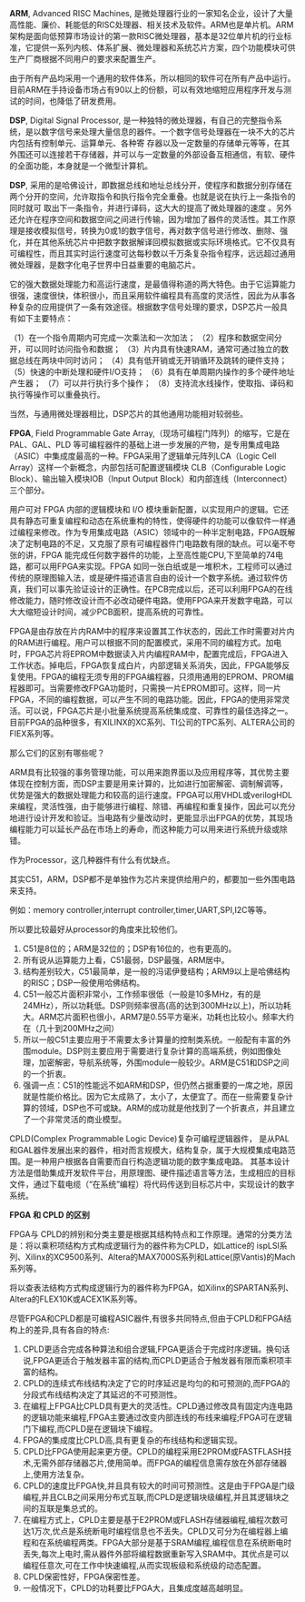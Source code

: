 **ARM**, Advanced RISC Machines, 是微处理器行业的一家知名企业，设计了大量高性能、廉价、耗能低的RISC处理器、相关技术及软件。ARM也是单片机。ARM架构是面向低预算市场设计的第一款RISC微处理器，基本是32位单片机的行业标准，它提供一系列内核、体系扩展、微处理器和系统芯片方案，四个功能模块可供生产厂商根据不同用户的要求来配置生产。

由于所有产品均采用一个通用的软件体系，所以相同的软件可在所有产品中运行。目前ARM在手持设备市场占有90以上的份额，可以有效地缩短应用程序开发与测试的时间，也降低了研发费用。

**DSP**, Digital Signal Processor, 是一种独特的微处理器，有自己的完整指令系统，是以数字信号来处理大量信息的器件。一个数字信号处理器在一块不大的芯片内包括有控制单元、运算单元、各种寄 存器以及一定数量的存储单元等等，在其外围还可以连接若干存储器，并可以与一定数量的外部设备互相通信，有软、硬件的全面功能，本身就是一个微型计算机。

**DSP**, 采用的是哈佛设计，即数据总线和地址总线分开，使程序和数据分别存储在两个分开的空间，允许取指令和执行指令完全重叠。也就是说在执行上一条指令的同时就可 取出下一条指令，并进行译码，这大大的提高了微处理器的速度 。另外还允许在程序空间和数据空间之间进行传输，因为增加了器件的灵活性。其工作原理是接收模拟信号，转换为0或1的数字信号，再对数字信号进行修改、删除、强化，并在其他系统芯片中把数字数据解译回模拟数据或实际环境格式。它不仅具有可编程性，而且其实时运行速度可达每秒数以千万条复杂指令程序，远远超过通用微处理器，是数字化电子世界中日益重要的电脑芯片。

它的强大数据处理能力和高运行速度，是最值得称道的两大特色。由于它运算能力很强，速度很快，体积很小，而且采用软件编程具有高度的灵活性，因此为从事各种复杂的应用提供了一条有效途径。根据数字信号处理的要求，DSP芯片一般具有如下主要特点：

（1）在一个指令周期内可完成一次乘法和一次加法；
（2）程序和数据空间分开，可以同时访问指令和数据；
（3）片内具有快速RAM，通常可通过独立的数据总线在两块中同时访问；
（4）具有低开销或无开销循环及跳转的硬件支持；
（5）快速的中断处理和硬件I/O支持；
（6）具有在单周期内操作的多个硬件地址产生器；
（7）可以并行执行多个操作；
（8）支持流水线操作，使取指、译码和执行等操作可以重叠执行。

当然，与通用微处理器相比，DSP芯片的其他通用功能相对较弱些。

**FPGA**, Field Programmable Gate Array,（现场可编程门阵列）的缩写，它是在 PAL、GAL、PLD 等可编程器件的基础上进一步发展的产物，是专用集成电路（ASIC）中集成度最高的一种。FPGA采用了逻辑单元阵列LCA（Logic Cell Array）这样一个新概念，内部包括可配置逻辑模块 CLB（Configurable Logic Block）、输出输入模块IOB（Input Output Block）和内部连线（Interconnect）三个部分。

用户可对 FPGA 内部的逻辑模块和 I/O 模块重新配置，以实现用户的逻辑。它还具有静态可重复编程和动态在系统重构的特性，使得硬件的功能可以像软件一样通过编程来修改。作为专用集成电路（ASIC）领域中的一种半定制电路，FPGA既解决了定制电路的不足，又克服了原有可编程器件门电路数有限的缺点。可以毫不夸张的讲，FPGA 能完成任何数字器件的功能，上至高性能CPU,下至简单的74电路，都可以用FPGA来实现。FPGA 如同一张白纸或是一堆积木，工程师可以通过传统的原理图输入法，或是硬件描述语言自由的设计一个数字系统。通过软件仿真，我们可以事先验证设计的正确性。在PCB完成以后，还可以利用FPGA的在线修改能力，随时修改设计而不必改动硬件电路。使用FPGA来开发数字电路，可以大大缩短设计时间，减少PCB面积，提高系统的可靠性。

FPGA是由存放在片内RAM中的程序来设置其工作状态的，因此工作时需要对片内的RAM进行编程。用户可以根据不同的配置模式，采用不同的编程方式。加电时，FPGA芯片将EPROM中数据读入片内编程RAM中，配置完成后，FPGA进入工作状态。掉电后，FPGA恢复成白片，内部逻辑关系消失，因此，FPGA能够反复使用。FPGA的编程无须专用的FPGA编程器，只须用通用的EPROM、PROM编程器即可。当需要修改FPGA功能时，只需换一片EPROM即可。这样，同一片FPGA，不同的编程数据，可以产生不同的电路功能。因此，FPGA的使用非常灵活。可以说，FPGA芯片是小批量系统提高系统集成度、可靠性的最佳选择之一。目前FPGA的品种很多，有XILINX的XC系列、TI公司的TPC系列、ALTERA公司的FIEX系列等。

那么它们的区别有哪些呢？

ARM具有比较强的事务管理功能，可以用来跑界面以及应用程序等，其优势主要体现在控制方面，而DSP主要是用来计算的，比如进行加密解密、调制解调等，优势是强大的数据处理能力和较高的运行速度。FPGA可以用VHDL或verilogHDL来编程，灵活性强，由于能够进行编程、除错、再编程和重复操作，因此可以充分地进行设计开发和验证。当电路有少量改动时，更能显示出FPGA的优势，其现场编程能力可以延长产品在市场上的寿命，而这种能力可以用来进行系统升级或除错。

作为Processor，这几种器件有什么有优缺点。

其实C51，ARM，DSP都不是单独作为芯片来提供给用户的，都要加一些外围电路来支持。

例如：memory controller,interrupt controller,timer,UART,SPI,I2C等等。

所以要比较最好从processor的角度来比较他们。

1. C51是8位的；ARM是32位的；DSP有16位的，也有更高的。
2. 所有说从运算能力上看，C51最弱，DSP最强，ARM居中。
3. 结构差别较大，C51最简单，是一般的冯诺伊曼结构；ARM9以上是哈佛结构的RISC；DSP一般使用哈佛结构。
4. C51一般芯片面积非常小，工作频率很低（一般是10多MHz，有的是24MHz），所以功耗低。DSP则频率很高(高的达到300MHz以上)，所以功耗大。ARM芯片面积也很小，ARM7是0.55平方毫米，功耗也比较小。频率大约在（几十到200MHz之间）
5. 所以一般C51主要应用于不需要太多计算量的控制类系统。一般配有丰富的外围module。DSP则主要应用于需要进行复杂计算的高端系统，例如图像处理，加密解密，导航系统等，外围module一般较少。ARM是C51和DSP之间的一个折衷。
6. 强调一点：C51的性能远不如ARM和DSP，但仍然占据重要的一席之地，原因就是性能价格比。因为它太成熟了，太小了，太便宜了。而在一些需要复杂计算的领域，DSP也不可或缺。ARM的成功就是他找到了一个折衷点，并且建立了一个非常灵活的商业模型。

CPLD(Complex Programmable Logic Device)复杂可编程逻辑器件， 是从PAL和GAL器件发展出来的器件，相对而言规模大，结构复杂，属于大规模集成电路范围。是一种用户根据各自需要而自行构造逻辑功能的数字集成电路。 其基本设计方法是借助集成开发软件平台，用原理图、硬件描述语言等方法，生成相应的目标文件，通过下载电缆（“在系统”编程）将代码传送到目标芯片中，实现设计的数字系统。

**FPGA 和 CPLD 的区别**

FPGA与 CPLD的辨别和分类主要是根据其结构特点和工作原理。通常的分类方法是：将以乘积项结构方式构成逻辑行为的器件称为CPLD，如Lattice的 ispLSI系列、Xilinx的XC9500系列、Altera的MAX7000S系列和Lattice(原Vantis)的Mach系列等。

将以查表法结构方式构成逻辑行为的器件称为FPGA，如Xilinx的SPARTAN系列、Altera的FLEX10K或ACEX1K系列等。

尽管FPGA和CPLD都是可编程ASIC器件,有很多共同特点,但由于CPLD和FPGA结构上的差异,具有各自的特点:

1. CPLD更适合完成各种算法和组合逻辑,FPGA更适合于完成时序逻辑。换句话说,FPGA更适合于触发器丰富的结构,而CPLD更适合于触发器有限而乘积项丰富的结构。
2. CPLD的连续式布线结构决定了它的时序延迟是均匀的和可预测的,而FPGA的分段式布线结构决定了其延迟的不可预测性。
3. 在编程上FPGA比CPLD具有更大的灵活性。CPLD通过修改具有固定内连电路的逻辑功能来编程,FPGA主要通过改变内部连线的布线来编程;FPGA可在逻辑门下编程,而CPLD是在逻辑块下编程。
4. FPGA的集成度比CPLD高,具有更复杂的布线结构和逻辑实现。
5. CPLD比FPGA使用起来更方便。CPLD的编程采用E2PROM或FASTFLASH技术,无需外部存储器芯片,使用简单。而FPGA的编程信息需存放在外部存储器上,使用方法复杂。
6. CPLD的速度比FPGA快,并且具有较大的时间可预测性。这是由于FPGA是门级编程,并且CLB之间采用分布式互联,而CPLD是逻辑块级编程,并且其逻辑块之间的互联是集总式的。
7. 在编程方式上，CPLD主要是基于E2PROM或FLASH存储器编程,编程次数可达1万次,优点是系统断电时编程信息也不丢失。CPLD又可分为在编程器上编程和在系统编程两类。FPGA大部分是基于SRAM编程,编程信息在系统断电时丢失,每次上电时,需从器件外部将编程数据重新写入SRAM中。其优点是可以编程任意次,可在工作中快速编程,从而实现板级和系统级的动态配置。
8. CPLD保密性好，FPGA保密性差。
9. 一般情况下，CPLD的功耗要比FPGA大，且集成度越高越明显。
